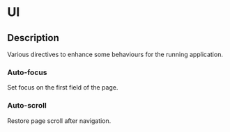 # UI

## Description

Various directives to enhance some behaviours for the running application.

### Auto-focus

Set focus on the first field of the page.

### Auto-scroll

Restore page scroll after navigation.
